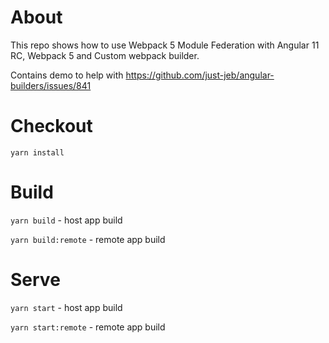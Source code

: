 # About

This repo shows how to use Webpack 5 Module Federation with Angular 11 RC, Webpack 5 and Custom webpack builder.

Contains demo to help with https://github.com/just-jeb/angular-builders/issues/841 

# Checkout

`yarn install`

# Build

`yarn build` - host app build

`yarn build:remote` - remote app build

# Serve

`yarn start` - host app build

`yarn start:remote` - remote app build
